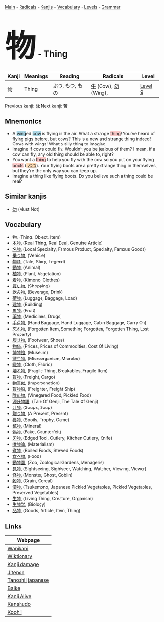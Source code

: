 <style> bigfont {font-size: 100px}</style>
[Main](../README.md) -
[Radicals](../radicals.md) -
[Kanjis](../kanjis.md) -
[Vocabulary](../vocabulary.md) -
[Levels](../levels.md) -
[Grammar](../grammar.md)
# <bigfont> 物</bigfont> - Thing 

| Kanji | Meanings | Reading | Radicals | Level |
| --- | --- | --- | --- | --- |
| 物 | Thing | ぶつ, もつ, もの | [牛](../radicals/牛.md) (Cow), [勿](../radicals/勿.md) (Wing),  | [Level 9](../levels/wk_level9.md) |

Previous kanji: [泳](泳.md) Next kanji: [苦](苦.md) 

## Mnemonics
 * A <span style="background-color:#ADD8E6"> wing</span>ed <span style="background-color:#ADD8E6"> cow</span> is flying in the air. What a strange <span style="background-color:#ffcccb"> thing</span>! You’ve heard of flying pigs before, but cows? This is a new and strange thing indeed! Cows with wings! What a silly thing to imagine.
* Imagine if cows could fly. Wouldn’t you be jealous of them? I mean, if a cow can fly, any old thing should be able to, right?
* You want a <span style="background-color:#ffcccb"> thing</span> to help you fly with the cow so you put on your flying <span style="background-color:#ffcccb"> boots</span> (<span style="background-color:#fed8b1"> [ぶつ](https://jisho.org/search/ぶつ)</span>). Your flying boots are a pretty strange thing in themselves, but they're the only way you can keep up.
* Imagine a thing like flying boots. Do you believe such a thing could be real?


## Similar kanjis
 * [勿](勿.md) (Must Not)


## Vocabulary
 * [物](../vocabulary/物.md), (Thing, Object, Item)
* [本物](../vocabulary/物.md), (Real Thing, Real Deal, Genuine Article)
* [名物](../vocabulary/物.md), (Local Specialty, Famous Product, Specialty, Famous Goods)
* [乗り物](../vocabulary/物.md), (Vehicle)
* [物語](../vocabulary/物.md), (Tale, Story, Legend)
* [動物](../vocabulary/物.md), (Animal)
* [植物](../vocabulary/物.md), (Plant, Vegetation)
* [着物](../vocabulary/物.md), (Kimono, Clothes)
* [買い物](../vocabulary/物.md), (Shopping)
* [飲み物](../vocabulary/物.md), (Beverage, Drink)
* [荷物](../vocabulary/物.md), (Luggage, Baggage, Load)
* [建物](../vocabulary/物.md), (Building)
* [果物](../vocabulary/物.md), (Fruit)
* [薬物](../vocabulary/物.md), (Medicines, Drugs)
* [手荷物](../vocabulary/物.md), (Hand Baggage, Hand Luggage, Cabin Baggage, Carry On)
* [忘れ物](../vocabulary/物.md), (Forgotten Item, Something Forgotten, Forgotten Thing, Lost Property)
* [履き物](../vocabulary/物.md), (Footwear, Shoes)
* [物価](../vocabulary/物.md), (Prices, Prices of Commodities, Cost Of Living)
* [博物館](../vocabulary/物.md), (Museum)
* [微生物](../vocabulary/物.md), (Microorganism, Microbe)
* [織物](../vocabulary/物.md), (Cloth, Fabric)
* [壊れ物](../vocabulary/物.md), (Fragile Thing, Breakables, Fragile Item)
* [貨物](../vocabulary/物.md), (Freight, Cargo)
* [物真似](../vocabulary/物.md), (Impersonation)
* [貨物船](../vocabulary/物.md), (Freighter, Freight Ship)
* [酢の物](../vocabulary/物.md), (Vinegared Food, Pickled Food)
* [源氏物語](../vocabulary/物.md), (Tale Of Genji, The Tale Of Genji)
* [汁物](../vocabulary/物.md), (Soups, Soup)
* [贈り物](../vocabulary/物.md), (A Present, Present)
* [獲物](../vocabulary/物.md), (Spoils, Trophy, Game)
* [鉱物](../vocabulary/物.md), (Mineral)
* [偽物](../vocabulary/物.md), (Fake, Counterfeit)
* [刃物](../vocabulary/物.md), (Edged Tool, Cutlery, Kitchen Cutlery, Knife)
* [唯物論](../vocabulary/物.md), (Materialism)
* [煮物](../vocabulary/物.md), (Boiled Foods, Stewed Foods)
* [食べ物](../vocabulary/物.md), (Food)
* [動物園](../vocabulary/物.md), (Zoo, Zoological Gardens, Menagerie)
* [見物](../vocabulary/物.md), (Sightseeing, Sightseer, Watching, Watcher, Viewing, Viewer)
* [怪物](../vocabulary/物.md), (Monster, Ghost, Goblin)
* [穀物](../vocabulary/物.md), (Grain, Cereal)
* [漬物](../vocabulary/物.md), (Tsukemono, Japanese Pickled Vegetables, Pickled Vegetables, Preserved Vegetables)
* [生物](../vocabulary/物.md), (Living Thing, Creature, Organism)
* [生物学](../vocabulary/物.md), (Biology)
* [品物](../vocabulary/物.md), (Goods, Article, Item, Thing)



## Links 

| Webpage |
| --- |
| [Wanikani          ](https://www.wanikani.com/kanji/物) |
| [Wiktionary        ](https://en.wiktionary.org/wiki/物) |
| [Kanji damage      ](http://www.kanjidamage.com/kanji/search?utf8=✓&q=物) |
| [Jitenon           ](https://jitenon.com/kanji/物) |
| [Tanoshii japanese ](https://www.tanoshiijapanese.com/dictionary/kanji.cfm?k=物) |
| [Baike             ](https://baike.baidu.com/item/物) |
| [Kanji Alive       ](https://app.kanjialive.com/物) |
| [Kanshudo          ](https://www.kanshudo.com/searchmn?q=物) |
| [Koohii            ](https://kanji.koohii.com/study/kanji/物) |
